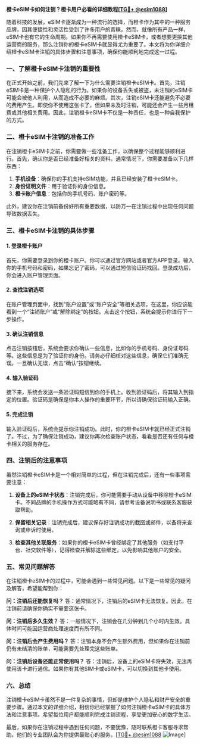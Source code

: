 **橙卡eSIM卡如何注销？橙卡用户必看的详细教程[[TG💪+ @esim1088](https://t.me/s/esim1088)]**

随着科技的发展，eSIM卡逐渐成为一种流行的选择，而橙卡作为其中的一种服务品牌，因其便捷性和灵活性受到了许多用户的青睐。然而，就像所有产品一样，eSIM卡也有它的生命周期。如果你不再需要使用橙卡eSIM卡，或者想要更换其他运营商的服务，那么注销你的橙卡eSIM卡就显得尤为重要了。本文将为你详细介绍橙卡eSIM卡注销的具体步骤和注意事项，确保你能顺利地完成这一过程。

### 一、了解橙卡eSIM卡注销的重要性

在正式开始之前，我们先来了解一下为什么需要注销橙卡eSIM卡。首先，注销eSIM卡是一种保护个人隐私的行为。如果你的设备丢失或被盗，未注销的eSIM卡可能会被他人利用，从而造成不必要的麻烦。其次，注销eSIM卡还能避免不必要的费用产生。即使你不使用这张卡了，但如果未及时注销，可能还会产生一些月租费或其他相关费用。因此，注销橙卡eSIM卡不仅是一种责任，也是一种自我保护的方式。

### 二、橙卡eSIM卡注销的准备工作

在注销橙卡eSIM卡之前，你需要做一些准备工作，以确保整个过程能够顺利进行。首先，确认你是否已经准备好相关的资料。通常情况下，你需要准备以下几样东西：

1. **手机设备**：确保你的手机支持eSIM功能，并且已经安装了橙卡eSIM卡。
2. **身份证明文件**：用于验证你的身份信息。
3. **橙卡账户信息**：包括你的手机号码、账户密码等。

此外，建议你在注销前备份好所有重要数据，以防万一在注销过程中出现任何问题导致数据丢失。

### 三、橙卡eSIM卡注销的具体步骤

#### 1. 登录橙卡账户

首先，你需要登录到你的橙卡账户。你可以通过官方网站或者官方APP登录。输入你的手机号码和密码，如果忘记了密码，可以通过短信验证码找回。登录成功后，你会进入账户管理页面。

#### 2. 查找注销选项

在账户管理页面中，找到“账户设置”或“账户安全”等相关选项。在这里，你应该能看到一个“注销账户”或“解除绑定”的按钮。点击这个按钮，系统会提示你进行下一步操作。

#### 3. 确认注销信息

点击注销按钮后，系统会要求你确认一些信息，比如你的手机号码、身份证号码等。这些信息是为了验证你的身份。请务必仔细核对这些信息，确保它们准确无误。一旦确认无误，点击“确认”按钮继续。

#### 4. 输入验证码

接下来，系统会发送一条验证码短信到你的手机上。收到验证码后，将其输入到指定的位置。验证码是确保是你本人操作的重要环节，所以请确保验证码输入正确。

#### 5. 完成注销

输入验证码后，系统会提示你注销成功。此时，你的橙卡eSIM卡就已经正式注销了。不过，为了确保注销成功，建议你再次检查账户状态，看看是否还有任何与橙卡相关的服务存在。

### 四、注销后的注意事项

虽然注销橙卡eSIM卡是一个相对简单的过程，但在注销完成后，还有一些事项需要注意：

1. **设备上的eSIM卡状态**：注销完成后，你可能需要手动从设备中移除橙卡eSIM卡。不同品牌的手机操作方式可能略有不同，请参考设备说明书或联系客服获取帮助。
   
2. **保留相关记录**：注销完成后，建议保存好注销成功的截图或邮件，以备将来查询或申诉时使用。

3. **检查其他关联服务**：如果你的橙卡eSIM卡曾经绑定了其他服务（如支付平台、社交软件等），记得检查并解除这些绑定，以免影响其他账户的安全。

### 五、常见问题解答

在注销橙卡eSIM卡的过程中，可能会遇到一些常见问题。以下是一些常见的疑问及解答，希望能帮到你：

**问：注销后还能恢复吗？**
答：通常情况下，注销后的eSIM卡无法恢复。因此，在注销前请确保你确实不需要这张卡。

**问：注销后多久生效？**
答：一般情况下，注销会在几分钟到几个小时内生效。具体时间可能因运营商处理速度而有所不同。

**问：注销后会产生费用吗？**
答：注销本身不会产生额外费用，但如果你在注销前仍有未结清的账单，可能需要先处理完这些账单。

**问：注销后设备还能正常使用吗？**
答：注销后，设备上的eSIM卡将失效，无法再使用该卡进行通信。如果你有其他SIM卡或eSIM卡，可以切换到其他卡使用。

### 六、总结

注销橙卡eSIM卡虽然不是一件复杂的事情，但却是维护个人隐私和财产安全的重要步骤。通过本文的详细介绍，相信你已经掌握了如何注销橙卡eSIM卡的具体方法和注意事项。希望每位用户都能顺利完成注销流程，享受更加安心的数字生活。

最后，如果你在注销过程中遇到任何问题，不要犹豫，随时联系橙卡客服寻求帮助。他们的专业团队会为你提供最贴心的服务。[[TG💪+ @esim1088](https://t.me/s/esim1088) ![Image](https://i.postimg.cc/4NQfJmqS/Snipaste-2025-05-13-00-14-12.png)]
